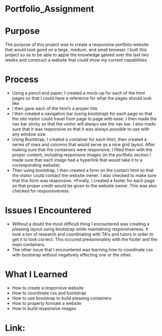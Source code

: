 # Portfolio_Assignment  

# Purpose 
The purpose of this project was to create a responsive portfolio website that would look good on a large, medium, and small browser. I built this project so as to be able to apple the knowledge gained over the last two weeks and construct a website that could show my current capabilities. 

# Process 
* Using a pencil and paper, I created a mock-up for each of the html pages so that I could have a reference for what the pages should look like
* I then gave each of the html’s a proper title
* I then created a navigation bar (using bootstrap) for each page so that the site visitor could travel from page to page with ease. I then made the nav bar sticky so that the visitor will always see the nav bar. I also made sure that it was responsive so that it was always possible to use with any window size.
* Using Bootstrap, I created a container for each html, then created a series of rows and columns that would serve as a nice grid layout. After making sure that the containers were responsive, I filled them with the proper content, including responsive images (in the portfolio section I made sure that each image had a hyperlink that would take it to a corresponding website).
* Then using bootstrap, I then created a form on the contact html so that the visitor could contact the website owner. I also checked to make sure that this form was responsive. 
*Finally, I created a footer for each page so that proper credit would be given to the website owner. This was also checked for responsiveness. 

# Issues I Encountered 
* Without a doubt the most difficult thing I encountered was creating a pleasing layout using bootstrap while maintaining responsiveness. It took a ton of research and coordinating with TA's and tutors in order to get it to look correct. This occured predominately with the footer and the main containers. 
* The other issue that I encountered was learning how to coordinate css with bootstrap without negatively effecting one or the other. 

# What I Learned 
* How to create a responsive website
* How to coordinate css and bootstrap 
* How to use bootstrap to build pleasing containers
* How to properly formate a website 
* How to build responsive images 

# Link:


